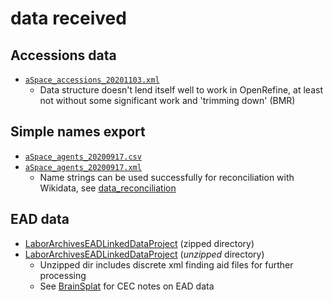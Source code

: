 # data received
## Accessions data
- [`aSpace_accessions_20201103.xml`](https://github.com/uwlib-cams/ASpaceAgents/blob/main/data_received/aSpace_accessions_20201103.xml)
  - Data structure doesn't lend itself well to work in OpenRefine, at least not without some significant work and 'trimming down' (BMR)
## Simple names export
- [`aSpace_agents_20200917.csv`](https://github.com/uwlib-cams/ASpaceAgents/blob/main/data_received/aSpace_agents_20200917.csv)
- [`aSpace_agents_20200917.xml`](https://github.com/uwlib-cams/ASpaceAgents/blob/main/data_received/aSpace_agents_20200917.xml)
  - Name strings can be used successfully for reconciliation with Wikidata, see [data_reconciliation](https://github.com/uwlib-cams/ASpaceAgents/tree/main/data_reconciliation)
## EAD data
- [LaborArchivesEADLinkedDataProject](https://github.com/uwlib-cams/ASpaceAgents/blob/main/data_received/LaborArchivesEADLinkedDataProject.zip) (zipped directory)
- [LaborArchivesEADLinkedDataProject](https://github.com/uwlib-cams/ASpaceAgents/blob/main/data_received/LaborArchivesEADLinkedDataProject.zip) (*unzipped* directory)
  - Unzipped dir includes discrete xml finding aid files for further processing
  - See [BrainSplat](https://github.com/uwlib-cams/SCArchivesAgents/blob/main/BrainSplat) for CEC notes on EAD data
